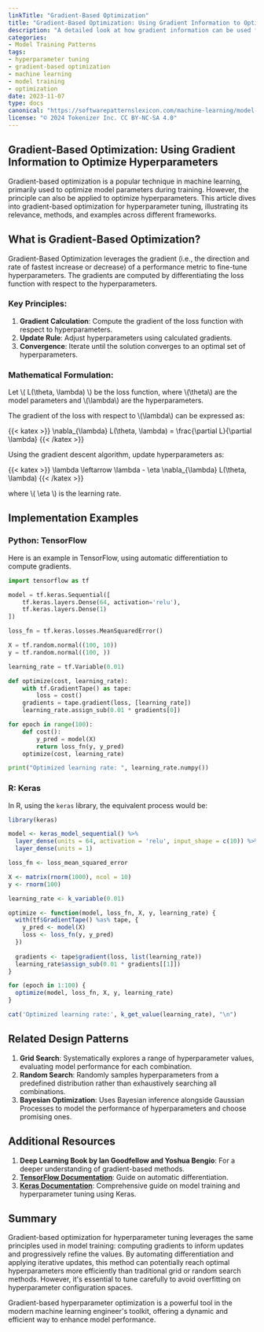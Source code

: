 ```yaml
---
linkTitle: "Gradient-Based Optimization"
title: "Gradient-Based Optimization: Using Gradient Information to Optimize Hyperparameters"
description: "A detailed look at how gradient information can be used for hyperparameter optimization, complete with examples, related design patterns, and additional resources."
categories:
- Model Training Patterns
tags:
- hyperparameter tuning
- gradient-based optimization
- machine learning
- model training
- optimization
date: 2023-11-07
type: docs
canonical: "https://softwarepatternslexicon.com/machine-learning/model-training-patterns/hyperparameter-tuning/gradient-based-optimization"
license: "© 2024 Tokenizer Inc. CC BY-NC-SA 4.0"
---
```


## Gradient-Based Optimization: Using Gradient Information to Optimize Hyperparameters

Gradient-based optimization is a popular technique in machine learning, primarily used to optimize model parameters during training. However, the principle can also be applied to optimize hyperparameters. This article dives into gradient-based optimization for hyperparameter tuning, illustrating its relevance, methods, and examples across different frameworks.

## What is Gradient-Based Optimization?

Gradient-Based Optimization leverages the gradient (i.e., the direction and rate of fastest increase or decrease) of a performance metric to fine-tune hyperparameters. The gradients are computed by differentiating the loss function with respect to the hyperparameters.

### Key Principles:

1. **Gradient Calculation**: Compute the gradient of the loss function with respect to hyperparameters.
2. **Update Rule**: Adjust hyperparameters using calculated gradients.
3. **Convergence**: Iterate until the solution converges to an optimal set of hyperparameters.

### Mathematical Formulation:
Let \\( L(\theta, \lambda) \\) be the loss function, where \\(\theta\\) are the model parameters and \\(\lambda\\) are the hyperparameters.

The gradient of the loss with respect to \\(\lambda\\) can be expressed as:

{{< katex >}} \nabla_{\lambda} L(\theta, \lambda) = \frac{\partial L}{\partial \lambda} {{< /katex >}}

Using the gradient descent algorithm, update hyperparameters as:

{{< katex >}} \lambda \leftarrow \lambda - \eta \nabla_{\lambda} L(\theta, \lambda) {{< /katex >}}

where \\( \eta \\) is the learning rate.

## Implementation Examples

### Python: TensorFlow
Here is an example in TensorFlow, using automatic differentiation to compute gradients.

```python
import tensorflow as tf

model = tf.keras.Sequential([
    tf.keras.layers.Dense(64, activation='relu'),
    tf.keras.layers.Dense(1)
])

loss_fn = tf.keras.losses.MeanSquaredError()

X = tf.random.normal((100, 10))
y = tf.random.normal((100, ))

learning_rate = tf.Variable(0.01)

def optimize(cost, learning_rate):
    with tf.GradientTape() as tape:
        loss = cost()
    gradients = tape.gradient(loss, [learning_rate])
    learning_rate.assign_sub(0.01 * gradients[0])

for epoch in range(100):
    def cost():
        y_pred = model(X)
        return loss_fn(y, y_pred)
    optimize(cost, learning_rate)

print("Optimized learning rate: ", learning_rate.numpy())
```

### R: Keras
In R, using the `keras` library, the equivalent process would be:

```r
library(keras)

model <- keras_model_sequential() %>%
  layer_dense(units = 64, activation = 'relu', input_shape = c(10)) %>%
  layer_dense(units = 1)

loss_fn <- loss_mean_squared_error 

X <- matrix(rnorm(1000), ncol = 10)
y <- rnorm(100)

learning_rate <- k_variable(0.01)

optimize <- function(model, loss_fn, X, y, learning_rate) {
  with(tf$GradientTape() %as% tape, {
    y_pred <- model(X)
    loss <- loss_fn(y, y_pred)
  })
  
  gradients <- tape$gradient(loss, list(learning_rate))
  learning_rate$assign_sub(0.01 * gradients[[1]])
}

for (epoch in 1:100) {
  optimize(model, loss_fn, X, y, learning_rate)
}

cat('Optimized learning rate:', k_get_value(learning_rate), "\n")
```

## Related Design Patterns

1. **Grid Search**: Systematically explores a range of hyperparameter values, evaluating model performance for each combination.
2. **Random Search**: Randomly samples hyperparameters from a predefined distribution rather than exhaustively searching all combinations.
3. **Bayesian Optimization**: Uses Bayesian inference alongside Gaussian Processes to model the performance of hyperparameters and choose promising ones.

## Additional Resources

1. **Deep Learning Book by Ian Goodfellow and Yoshua Bengio**: For a deeper understanding of gradient-based methods.
2. **[TensorFlow Documentation](https://www.tensorflow.org/guide/autodiff)**: Guide on automatic differentiation.
3. **[Keras Documentation](https://keras.io/guides/)**: Comprehensive guide on model training and hyperparameter tuning using Keras.

## Summary

Gradient-based optimization for hyperparameter tuning leverages the same principles used in model training: computing gradients to inform updates and progressively refine the values. By automating differentiation and applying iterative updates, this method can potentially reach optimal hyperparameters more efficiently than traditional grid or random search methods. However, it's essential to tune carefully to avoid overfitting on hyperparameter configuration spaces.

Gradient-based hyperparameter optimization is a powerful tool in the modern machine learning engineer's toolkit, offering a dynamic and efficient way to enhance model performance.
